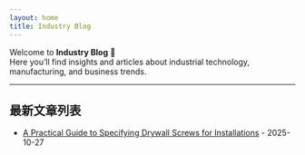 ```yaml
---
layout: home
title: Industry Blog
---
```


Welcome to **Industry Blog** 👋  
Here you’ll find insights and articles about industrial technology, manufacturing, and business trends.

---

## 最新文章列表

- [A Practical Guide to Specifying Drywall Screws for Installations](./posts/2025-10-27-A-Practical-Guide-to-Specifying-Drywall-Screws-for-Installations.md) - 2025-10-27
